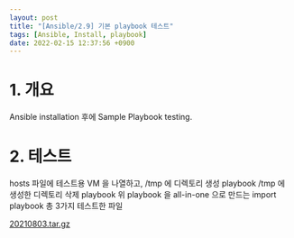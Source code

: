 ```yaml
---
layout: post
title: "[Ansible/2.9] 기본 playbook 테스트"
tags: [Ansible, Install, playbook]
date: 2022-02-15 12:37:56 +0900
---
```



# 1. 개요
Ansible installation 후에 Sample Playbook testing.


# 2. 테스트
hosts 파일에 테스트용 VM 을 나열하고,
/tmp 에 디렉토리 생성 playbook
/tmp 에 생성한 디렉토리 삭제 playbook
위 playbook 을 all-in-one 으로 만드는 import playbook
총 3가지 테스트한 파일

[20210803.tar.gz](/assets/upload/20210803.tar.gz)